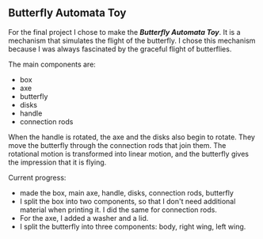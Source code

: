 ## Butterfly Automata Toy

For the final project I chose to make the ***Butterfly Automata Toy***. It is a mechanism that simulates the flight of the butterfly. I chose this mechanism because I was always fascinated by the graceful flight of butterflies.

The main components are:
- box
- axe
- butterfly
- disks
- handle
- connection rods

When the handle is rotated, the axe and the disks also begin to rotate. They move the butterfly through the connection rods that join them. The rotational motion is transformed into linear motion, and the butterfly gives the impression that it is flying.

Current progress:
- made the box, main axe, handle, disks, connection rods, butterfly
- I split the box into two components, so that I don't need additional material when printing it. I did the same for connection rods.
- For the axe, I added a washer and a lid.
- I split the butterfly into three components: body, right wing, left wing.
